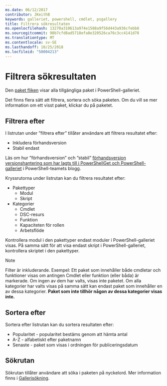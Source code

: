 ```yaml
---
ms.date: 06/12/2017
contributor: JKeithB
keywords: galleriet, powershell, cmdlet, psgallery
title: Filtrera sökresultaten
ms.openlocfilehash: 13270a310613a974e1588a9f56d443a936cfebb8
ms.sourcegitcommit: 98b7cfd8ad5718efa8e320526ca76c3cc4141d78
ms.translationtype: MT
ms.contentlocale: sv-SE
ms.lasthandoff: 10/25/2018
ms.locfileid: "50004213"
---
```

# <a name="filtering-search-results"></a>Filtrera sökresultaten

Den [paket fliken](https://www.powershellgallery.com/packages) visar alla tillgängliga paket i PowerShell-galleriet.

Det finns flera sätt att filtrera, sortera och söka paketen.
Om du vill se mer information om ett visst paket, klickar du på paketet.

## <a name="filter-by"></a>Filtrera efter

I listrutan under ”filtrera efter” tillåter användare att filtrera resultatet efter:
- Inkludera förhandsversion
- Stabil endast

Läs om hur ”förhandsversion” och ”stabil” [förhandsversion versionshantering som har lagts till i PowerShellGet och PowerShell-galleriet](https://blogs.msdn.microsoft.com/powershell/2017/12/05/prerelease-versioning-added-to-powershellget-and-powershell-gallery/) i PowerShell-teamets blogg.

Kryssrutorna under listrutan kan du filtrera resultatet efter:
- Pakettyper
  - Modul
  - Skript
- Kategorier
  - Cmdlet
  - DSC-resurs
  - Funktion
  - Kapaciteten för rollen
  - Arbetsflöde

Kontrollera modul i den pakettyper endast moduler i PowerShell-galleriet visas.
På samma sätt för att visa endast skript i PowerShell-galleriet, kontrollera skriptet i den pakettyper.

> [!NOTE]
> Filter är inkluderande.
> Exempel: Ett paket som innehåller både cmdletar och funktioner visas om antingen Cmdlet eller funktion (eller båda) är markerade.
> Om ingen av dem har valts, visas inte paketet.
> Om alla kategorier har valts visas på samma sätt kan endast paket som innehåller en av dessa kategorier.
> **Paket som inte tillhör någon av dessa kategorier visas inte.**

## <a name="sort-by"></a>Sortera efter

Sortera efter listrutan kan du sortera resultaten efter:
- Popularitet - popularitet bestäms genom att hämta antal
- A-Z - alfabetiskt efter paketnamn
- Senaste - paket som visas i ordningen för publiceringsdatum

## <a name="search-box"></a>Sökrutan

Sökrutan tillåter användare att söka i paketen på nyckelord.
Mer information finns i [Gallerisökning](search-syntax.md).
